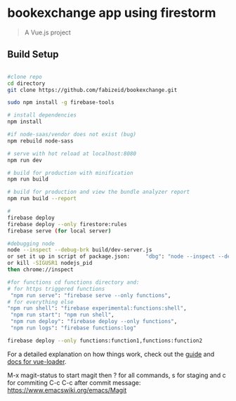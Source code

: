 # bookexchange app using firestorm

> A Vue.js project

## Build Setup

``` bash

#clone repo
cd directory
git clone https://github.com/fabizeid/bookexchange.git 

sudo npm install -g firebase-tools

# install dependencies
npm install

#if node-saas/vendor does not exist (bug)
npm rebuild node-sass

# serve with hot reload at localhost:8080
npm run dev

# build for production with minification
npm run build

# build for production and view the bundle analyzer report
npm run build --report

# 
firebase deploy
firebase deploy --only firestore:rules
firebase serve (for local server)

#debugging node
node --inspect --debug-brk build/dev-server.js
or set it up in script of package.json:     "dbg": "node --inspect --debug-brk build/dev-server.js",
or kill -SIGUSR1 nodejs_pid
then chrome://inspect

#for functions cd functions directory and:
# for https triggered functions
 "npm run serve": "firebase serve --only functions",
# for everything else
"npm run shell": "firebase experimental:functions:shell",
 "npm run start": "npm run shell",
 "npm run deploy": "firebase deploy --only functions",
 "npm run logs": "firebase functions:log"

firebase deploy --only functions:function1,functions:function2
```

For a detailed explanation on how things work, check out the [guide](http://vuejs-templates.github.io/webpack/) and [docs for vue-loader](http://vuejs.github.io/vue-loader).

M-x magit-status to start magit then ? for all commands, s for staging and c for commiting C-c C-c after commit message:
https://www.emacswiki.org/emacs/Magit